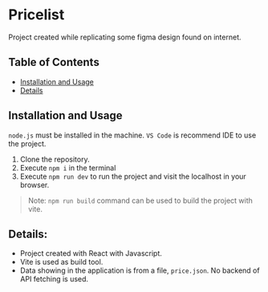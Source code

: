 # Pricelist

Project created while replicating some figma design found on internet.

## Table of Contents

- [Installation and Usage](#installation-and-usage)
- [Details](#details)

## Installation and Usage

`node.js` must be installed in the machine. `VS Code` is recommend IDE to use the project.

1. Clone the repository.
2. Execute `npm i` in the terminal
3. Execute `npm run dev` to run the project and visit the localhost in your browser.

> Note: `npm run build` command can be used to build the project with vite.

## Details:

- Project created with React with Javascript.
- Vite is used as build tool.
- Data showing in the application is from a file, `price.json`. No backend of API fetching is used.
